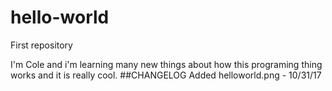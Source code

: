 # hello-world
First repository

I'm Cole and i'm learning many new things about how this programing thing works and it is really cool.
##CHANGELOG
Added helloworld.png - 10/31/17
